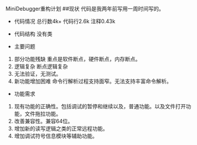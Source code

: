 MiniDebugger重构计划
##现状
代码是我两年前写用一周时间写的。

- 代码情况
总行数4k+
代码行2.6k
注释0.43k

- 代码结构
没有类

- 主要问题
1. 部分功能残缺
重点是软件断点，硬件断点，内存断点。
2. 逻辑复杂
断点逻辑复杂
3. 无法验证，无测试。
4. 新功能增加困难
命令行解析过程支持面窄。无法支持丰富命令解析。


- 功能需求
1. 现有功能的正确性。包括调试的暂停和继续以及，普通功能。以及文件打开功能，文件拖拉功能。
2. 改善兼容性。兼容64位。
3. 增加新的读写逻辑之类的正常远程功能。
4. 增加调试符号信息模块等辅助功能。